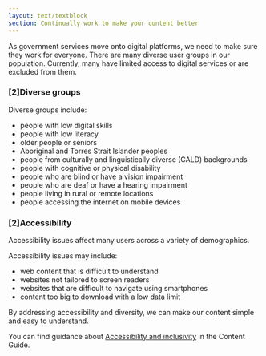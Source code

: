 ```yaml
---
layout: text/textblock
section: Continually work to make your content better
---
```

As government services move onto digital platforms, we need to make sure they work for everyone. There are many diverse user groups in our population. Currently, many have limited access to digital services or are excluded from them.

### [2]Diverse groups

Diverse groups include:

- people with low digital skills
- people with low literacy
- older people or seniors
- Aboriginal and Torres Strait Islander peoples
- people from culturally and linguistically diverse (CALD)
backgrounds
- people with cognitive or physical disability
- people who are blind or have a vision impairment
- people who are deaf or have a hearing impairment
- people living in rural or remote locations
- people accessing the internet on mobile devices

### [2]Accessibility

Accessibility issues affect many users across a variety of demographics.

Accessibility issues may include:
- web content that is difficult to understand
- websites not tailored to screen readers
- websites that are difficult to navigate using smartphones
- content too big to download with a low data limit

By addressing accessibility and diversity, we can make our content simple and easy to understand.

You can find guidance about [Accessibility and inclusivity](https://guides.service.gov.au/content-guide/accessibility-inclusivity/) in the Content Guide.
